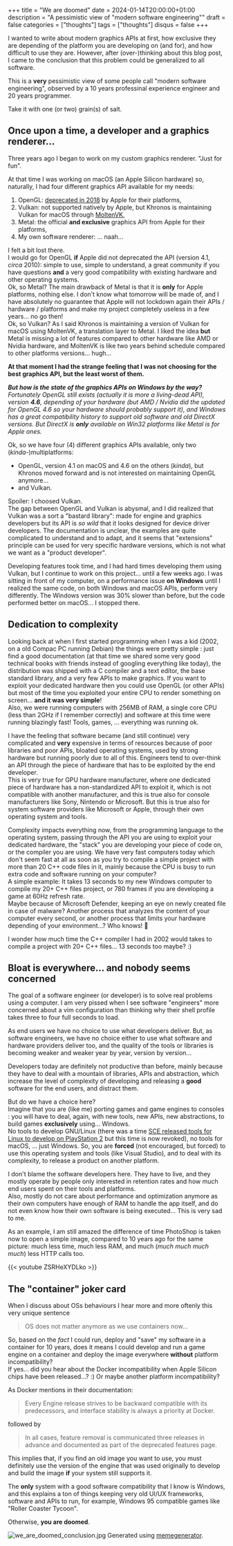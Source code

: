 +++
title = "We are doomed"
date = 2024-01-14T20:00:00+01:00
description = "A pessimistic view of \"modern software engineering\""
draft = false
categories = ["thoughts"]
tags = ["thoughts"]
disqus = false
+++

I wanted to write about modern graphics APIs at first, how exclusive they are depending of the platform you are 
developing on (and for), and how difficult to use they are.
However, after (over-)thinking about this blog post, I came to the conclusion that this problem could 
be generalized to all software.

This is a **very** pessimistic view of some people call "modern software engineering", observed by a 10 years professinal 
experience engineer and 20 years programmer.

Take it with one (or two) grain(s) of salt.

## Once upon a time, a developer and a graphics renderer...

Three years ago I began to work on my custom graphics renderer.
"Just for fun".

At that time I was working on macOS (an Apple Silicon hardware) so, naturally, I had four different graphics API available for my needs:
1. OpenGL: [deprecated in 2018](https://venturebeat.com/games/apple-defends-end-of-opengl-as-mac-game-developers-threaten-to-leave/) by Apple for their platforms,
2. Vulkan: not supported natively by Apple, but Khronos is maintaining Vulkan for macOS through 
[MoltenVK](https://github.com/KhronosGroup/MoltenVK),
3. Metal: the official **and exclusive** graphics API from Apple for their platforms,
4. My own software renderer: ... naah...

I felt a bit lost there.  
I would go for OpenGL **if** Apple did not deprecated the API (version 4.1, _circa_ 2010): 
simple to use, simple to understand, a great community if you have questions **and** a very good compatibility with 
existing hardware and other operating systems.  
Ok, so Metal? The main drawback of Metal is that it is **only** for Apple platforms, nothing else. I don't know what 
tomorrow will be made of, and I have absolutely no guarantee that Apple will not lockdown again their APIs / hardware / 
platforms and make my project completely useless in a few years... no go then!  
Ok, so Vulkan? As I said Khronos is maintaining a version of Vulkan for macOS using MoltenVK, a translation layer 
to Metal. I liked the idea **but** Metal is missing a lot of features compared to other hardware like AMD or Nvidia
hardware, and MoltenVK is like two years behind schedule compared to other platforms versions... hugh...

**At that moment I had the strange feeling that I was not choosing for the best graphics API, but the least worst of them.**

_**But how is the state of the graphics APIs on Windows by the way?**  
Fortunately OpenGL still exists (actually it is more a living-dead API), version **4.6**, 
depending of your hardware (but AMD / Nvidia did the updated for OpenGL 4.6 so your hardware should 
probably support it), and Windows has a great compatibility history to support old software and old DirectX versions.
But DirectX is **only** available on Win32 platforms like Metal is for Apple ones._

Ok, so we have four (4) different graphics APIs available, only two (_kinda-_)multiplatforms:
* OpenGL, version 4.1 on macOS and 4.6 on the others (_kinda_), but Khronos moved forward and is not interested on 
maintaining OpenGL anymore...
* and Vulkan.

Spoiler: I choosed Vulkan.  
The gap between OpenGL and Vulkan is abysmal, and I did realized that Vulkan was a sort a "bastard library": made 
for engine and graphics developers but its API is _so wild_ that it looks designed for device driver developers.
The documentation is unclear, the examples are quite complicated to understand and to adapt, and it seems that 
"extensions" principle can be used for very specific hardware versions, which is not what we want as a "product developer".

Developing features took time, and I had hard times developing them using Vulkan, but I continue to work on this project... until a few weeks ago.
I was sitting in front of my computer, on a performance issue **on Windows** until I realized the same code, on both 
Windows and macOS APIs, perform very differently. 
The Windows version was 30% slower than before, but the code performed better on macOS... I stopped there.

## Dedication to complexity

Looking back at when I first started programming when I was a kid (2002, on a old Compac PC running Debian) 
the things were pretty simple : just find a good documentation (at that time we shared some
very good technical books with friends instead of googling everything like today), the distribution was 
shipped with a C compiler and a text editor, the base standard library, and a very few APIs to make graphics.
If you want to exploit your dedicated hardware then you could use OpenGL (or other APIs) but most of the time you
exploited your entire CPU to render something on screen... **and it was very simple**!  
Also, we were running computers with 256MB of RAM, a single core CPU (less than 2GHz if I remember correctly) and 
software at this time were running blazingly fast! Tools, games, ... everything was running ok.

I have the feeling that software became (and still continue) very complicated and **very** expensive in terms of resources 
because of poor libraries and poor APIs, bloated operating systems, used by strong hardware but running poorly due to 
all of this.
Engineers tend to over-think an API through the piece of hardware that has to be exploited by the end developer.  
This is very true for GPU hardware manufacturer, where one dedicated piece of hardware has a non-standardized API to 
exploit it, which is not compatible with another manufacturer, and this is true also for console manufacturers like Sony,
Nintendo or Microsoft.
But this is true also for system software providers like Microsoft or Apple, through their own operating system and 
tools.

Complexity impacts everything now, from the programming language to the operating system, passing through the API you
are using to exploit your dedicated hardware, the "stack" you are developing your piece of code on, or the compiler
you are using.
We have very fast computers today which don't seem fast at all as soon as you try to compile a simple project with 
more than 20 C++ code files in it, mainly because the CPU is busy to run extra code and software running on your computer?  
A simple example: It takes 13 seconds to my new Windows computer to compile my 20+ C++ files project, or 780 frames
if you are developing a game at 60Hz refresh rate.  
Maybe because of Microsoft Defender, keeping an eye on newly created file in case of malware? 
Another process that analyzes the content of your computer every second, or another process that limits your hardware
 depending of your environment...? Who knows! 🤷

I wonder how much time the C++ compiler I had in 2002 would takes to compile a project with 20+ C++ files... 
13 seconds too maybe? :)

## Bloat is everywhere... and nobody seems concerned

The goal of a software engineer (or developer) is to solve real problems using a computer. 
I am very pissed when I see software "engineers" more concerned about a vim configuration than thinking
why their shell profile takes three to four full seconds to load.

As end users we have no choice to use what developers deliver.
But, as software engineers, we have no choice either to use what software and hardware providers deliver too, and the 
quality of the tools or libraries is becoming weaker and weaker year by year, version by version...

Developers today are definitely not productive than before, mainly because they have to deal with a mountain of 
libraries, APIs and abstraction, which increase the level of complexity of developing and releasing a **good** software 
for the end users, and distract them.

But do we have a choice here?  
Imagine that you are (like me) porting games and game engines to consoles : you will have to deal, again, with new tools,
new APIs, new abstractions, to build games **exclusively** using... Windows.  
No tools to develop GNU/Linux (there was a time 
[SCE released tools for Linux to develop on PlayStation 2](https://ps2linux.no-ip.info/playstation2-linux.com/coding-on-playstation2.html) 
but this time is now  revoked), no tools for macOS, ... just Windows.
So, you are **forced** (not encouraged, but forced) to use this operating system and tools (like Visual Studio), and to deal with its complexity, 
to release a product on another platform.

I don't blame the software developers here.
They have to live, and they mostly operate by people only interested in retention rates and how much end users spent on
their tools and platforms.  
Also, mostly do not care about performance and optimization anymore as their own computers have enough of RAM to handle 
the app itself, and do not even know how their own software is being executed... This is very sad to me.

As an example, I am still amazed the difference of time PhotoShop is taken now to open a simple image, compared to 10 years ago 
for the same picture: much less time, much less RAM, and much (_much much much much_) less HTTP calls too.

{{< youtube ZSRHeXYDLko >}}

## The "container" joker card

When I discuss about OSs behaviours I hear more and more oftenly this very unique sentence 
> OS does not matter anymore as we use containers now...

So, based on the _fact_ I could run, deploy and "save" my software in a container for 10 years, does it means I could develop 
and run a game engine on a container and deploy the image everywhere **without** platform incompatibility?  
If yes... did you hear about the Docker incompatibility when Apple Silicon chips have been released...? :)
Or maybe another platform incompatibility?

As Docker mentions in their documentation:
> Every Engine release strives to be backward compatible with its predecessors, and interface stability is always a priority at Docker.

followed by
> In all cases, feature removal is communicated three releases in advance and documented as part of the deprecated features page.

This implies that, if you find an old image you want to use, you must definitely use the version of the engine that
was used originally to develop and build the image **if** your system still supports it.

The **only** system with a good software compatibility that I know is Windows, and this explains a ton of things keeping
very old UI/UX frameworks, software and APIs to run, for example, Windows 95 compatible games like 
"Roller Coaster Tycoon".

Otherwise, **you are doomed**.

![we_are_doomed_conclusion.jpg](/images/we_are_doomed_conclusion.jpg)
Generated using [memegenerator](https://memegenerator.net).
